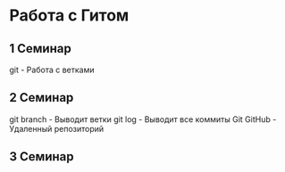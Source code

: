 # Работа с Гитом
## 1 Семинар

git - Работа с ветками

## 2 Семинар

git branch - Выводит ветки
git log - Выводит все коммиты
Git 
GitHub - Удаленный репозиторий

## 3 Семинар


